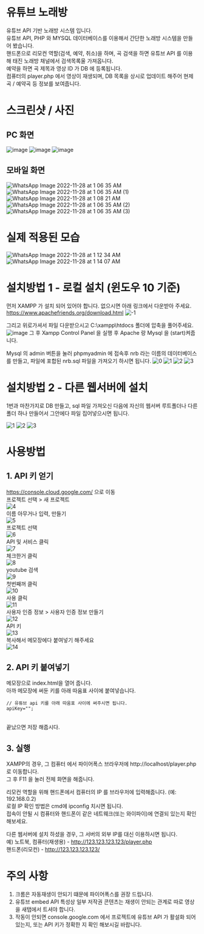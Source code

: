 # 유튜브 노래방
유튜브 API 기반 노래방 시스템 입니다.<br>
유튜브 API, PHP 와 MYSQL 데이터베이스를 이용해서 간단한 노래방 시스템을 만들어 봤습니다.<br>
핸드폰으로 리모컨 역할(검색, 예약, 취소)을 하며, 곡 검색을 하면 유튜브 API 를 이용해 태진 노래방 채널에서 검색목록울 가져옵니다.<br>
예약을 하면 곡 제목과 영상 ID 가 DB 에 등록됩니다.<br>
컴퓨터의 player.php 에서 영상이 재생되며, DB 목록을 상시로 업데이트 해주어 현제곡 / 예약곡 등 정보를 보여줍니다.<br>

# 스크린샷 / 사진

## PC 화면
![image](https://user-images.githubusercontent.com/71935033/204155916-f5f10927-1725-4a30-8a2b-da2aa0919541.png)
![image](https://user-images.githubusercontent.com/71935033/204155927-01495356-3898-456f-a107-d3bfe6037565.png)
![image](https://user-images.githubusercontent.com/71935033/204156096-b798b006-2009-4e09-9547-8858c55d60f4.png)

## 모바일 화면
![WhatsApp Image 2022-11-28 at 1 06 35 AM](https://user-images.githubusercontent.com/71935033/204156017-c1738b29-dea6-4014-9710-bdc8fde6c320.jpeg)
![WhatsApp Image 2022-11-28 at 1 06 35 AM (1)](https://user-images.githubusercontent.com/71935033/204156019-52a8604d-e6b5-48fd-867a-f9baf69b05aa.jpeg)
![WhatsApp Image 2022-11-28 at 1 08 21 AM](https://user-images.githubusercontent.com/71935033/204156024-d53dce6f-5a4c-4c8a-8e29-179017469023.jpeg)
![WhatsApp Image 2022-11-28 at 1 06 35 AM (2)](https://user-images.githubusercontent.com/71935033/204156021-5ecab198-90b2-4bbf-b4fd-09376d52e0b5.jpeg)
![WhatsApp Image 2022-11-28 at 1 06 35 AM (3)](https://user-images.githubusercontent.com/71935033/204156023-5af723de-1983-48b4-affa-2d9d2802b83f.jpeg)

# 실제 적용된 모습
![WhatsApp Image 2022-11-28 at 1 12 34 AM](https://user-images.githubusercontent.com/71935033/204156222-2baced4a-37a5-4dfe-854c-5af6f6dbf81b.jpeg)
![WhatsApp Image 2022-11-28 at 1 14 07 AM](https://user-images.githubusercontent.com/71935033/204156232-81672eef-947c-4458-bd4e-1eb70cb58dca.jpeg)


# 설치방법 1 - 로컬 설치 (윈도우 10 기준)
먼저 XAMPP 가 설치 되어 있어야 합니다. 없으시면 아래 링크에서 다운받아 주세요.
https://www.apachefriends.org/download.html
![-1](https://user-images.githubusercontent.com/71935033/193309305-1dfd0e73-09ce-4fc4-8b91-cd843546acf5.JPG)

그리고 위로가셔서 파일 다운받으시고 C:\xampp\htdocs 폴더에 압축을 풀어주세요.
![image](https://user-images.githubusercontent.com/71935033/204156527-e0014a63-a4fc-42ee-91ab-1e5044606ef0.png)
그 후 Xampp Control Panel 을 실행 후 Apache 랑 Mysql 을 (start)켜줍니다.<br>

Mysql 의 admin 버튼을 눌러 phpmyadmin 에 접속후 nrb 라는 이름의 데이터베이스를 만들고, 파일에 포합된 nrb.sql 파일을 가져오기 하시면 됩니다.
![0](https://user-images.githubusercontent.com/71935033/193286948-22fe9f20-aeff-4839-8ede-7cf948325611.JPG)
![1](https://user-images.githubusercontent.com/71935033/193286959-f09fe17a-d163-4622-b92b-29ce75bfcba2.JPG)
![2](https://user-images.githubusercontent.com/71935033/193286974-52f460c1-fb7f-4a9a-976a-e18e5b9e1366.JPG)
![3](https://user-images.githubusercontent.com/71935033/193286986-6a279e59-9518-4f6a-9f02-fb7e27c44a3b.JPG)

# 설치방법 2 - 다른 웹서버에 설치
1번과 마찬가지로 DB 만들고, sql 파일 가져오신 다음에 자신의 웹서버 루트폴더나 다른 폴더 하나 만들어서 그안에다 파일 집어넣으시면 됩니다.

![1](https://user-images.githubusercontent.com/71935033/193286959-f09fe17a-d163-4622-b92b-29ce75bfcba2.JPG)
![2](https://user-images.githubusercontent.com/71935033/193286974-52f460c1-fb7f-4a9a-976a-e18e5b9e1366.JPG)
![3](https://user-images.githubusercontent.com/71935033/193286986-6a279e59-9518-4f6a-9f02-fb7e27c44a3b.JPG)

# 사용방법

## 1. API 키 얻기
https://console.cloud.google.com/ 으로 이동<br>
프로젝트 선택 > 새 프로젝트<br>
![4](https://user-images.githubusercontent.com/71935033/193328369-1c2504c1-1660-426d-b5dd-5396b3d236b5.JPG)
<br>
이름 아무거나 입력, 만들기<br>
![5](https://user-images.githubusercontent.com/71935033/193328375-b4d87daa-a8ec-47f6-9956-2caccb90489c.JPG)
<br>
프로젝트 선택<br>
![6](https://user-images.githubusercontent.com/71935033/193328378-076f5ac7-c8ea-4f7d-b596-2597b15fb846.JPG)
<br>
API 및 서비스 클릭<br>
![7](https://user-images.githubusercontent.com/71935033/193328381-57e5e9f4-f111-425e-ba82-3e85a0a0ab4b.JPG)
<br>
체크한거 클릭<br>
![8](https://user-images.githubusercontent.com/71935033/193328383-638d5936-55ee-461b-b90c-4a68182b7133.JPG)
<br>
youtube 검색<br>
![9](https://user-images.githubusercontent.com/71935033/193328389-30d12d4b-1616-42f6-9292-2831885c4fe2.JPG)
<br>
첫번째꺼 클릭<br>
![10](https://user-images.githubusercontent.com/71935033/193328390-20065562-8af1-4173-80b9-a649d3f35d59.JPG)
<br>
사용 클릭<br>
![11](https://user-images.githubusercontent.com/71935033/193328394-ff4bbcda-a76e-47f5-9348-e4b171b99734.JPG)
<br>
사용자 인증 정보 > 사용자 인증 정보 만들기<br>
![12](https://user-images.githubusercontent.com/71935033/193328397-c7ae9daa-1f1c-4c3b-93cf-ad415c88dd91.JPG)
<br>
API 키<br>
![13](https://user-images.githubusercontent.com/71935033/193328399-2036f216-abd6-4510-b7a7-fe14293a94bd.JPG)
<br>
복사해서 메모장에다 붙여넣기 해주세요<br>
![14](https://user-images.githubusercontent.com/71935033/193328403-51d1716b-cc36-492b-b993-d34ec718a55e.JPG)
<br>

## 2. API 키 붙여넣기
메모장으로 index.html을 열어 줍니다.<br>
아까 메모장에 써둔 키를 아래 따움표 사이에 붙여넣습니다.<br>

    // 유튜브 api 키를 아래 따움표 사이에 써주시면 됩니다.
    apiKey="";

<br>
끝났으면 저장 해줍시다.

## 3. 실행
XAMPP의 경우, 그 컴퓨터 에서 파이어폭스 브라우저에 http://localhost/player.php 로 이동합니다. <br>
그 후 F11 을 눌러 전체 화면을 해줍니다.

리모컨 역할을 위해 핸드폰에서 컴퓨터의 IP 를 브라우저에 입력해줍니다. (예: 192.168.0.2)<br>
로컬 IP 확인 방법은 cmd에 ipconfig 치시면 됩니다.<br>
접속이 안될 시 컴퓨터와 핸드폰이 같은 네트웨크(또는 와이파이)에 연결되 있는지 확인 해보세요.<br>

다른 웹서버에 설치 하셨을 경우, 그 서버의 외부 IP를 대신 이용하시면 됩니다.<br>
예) 노트북, 컴퓨터(재생용) - http://123.123.123.123/player.php<br>
    핸드폰(리모컨) - http://123.123.123.123/<br>

# 주의 사항
1. 크롬은 자동재생이 안되기 떄문에 파이어폭스를 권장 드립니다.
2. 유튜브 embed API 특성상 일부 저작권 콘텐츠는 재생이 안되는 관계로 따로 영상을 새탭에서 트셔야 합니다.
3. 작동이 안되면 console.google.com 에서 프로젝트에 유튜브 API 가 활설화 되어 있는지, 또는 API 키가 정확한 지 확인 해보시길 바랍니다.
